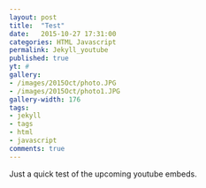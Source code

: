 ```yaml
---
layout: post
title:  "Test"
date:   2015-10-27 17:31:00
categories: HTML Javascript
permalink: Jekyll_youtube
published: true
yt: #
gallery:
- /images/2015Oct/photo.JPG
- /images/2015Oct/photo1.JPG
gallery-width: 176
tags:
- jekyll
- tags
- html
- javascript
comments: true
---
```

Just a quick test of the upcoming youtube embeds.
